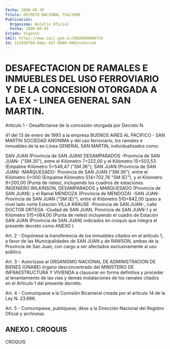 ```yaml
---
Fecha: 2000-08-30
Título: DECRETO NACIONAL 754/2000
Publicación:
  Organismo: Boletín Oficial
  Fecha: 2000-09-05
Estado: Vigente
SAIJ: https://www.saij.gob.ar/DN20000000754
Id: 123456789-0abc-457-0000-0002soterced
---
```

# DESAFECTACION DE RAMALES E INMUEBLES DEL USO FERROVIARIO Y DE LA CONCESION OTORGADA A LA EX - LINEA GENERAL SAN MARTIN.

<a id="1"></a>
Artículo  1 - Desaféctanse de la concesión otorgada por Decreto N.

41 del 13 de enero de 1993 a la empresa BUENOS AIRES AL PACIFICO - SAN MARTIN SOCIEDAD ANONIMA y del uso ferroviario, los ramales e inmuebles de la ex-Línea GENERAL SAN MARTIN, individualizados como:

SAN JUAN (Provincia de SAN JUAN) DESAMPARADOS -Provincia de SAN JUAN- ("SM.35"), entre el Kilómetro 7+222,00 y el Kilómetro 15+503,53 (Empalme Kilómetro 5+548,47 ("SM.36"); SAN JUAN (Provincia de SAN JUAN) -MARQUESADO- Provincia de SAN JUAN ("SM.36"), entre el Kilómetro 0+000 (Empalme Kilómetro 514+702,76 "SM (E)"), y el Kilómetro 9+200,00 (Punta de rieles), incluyendo los cuadros de estaciones INGENIERO WILKINSON, DESAMPARADOS y MARQUESADO (Provincia de SAN JUAN); y el Ramal MENDOZA (Provincia de MENDOZA) -SAN JUAN- Provincia de SAN JUAN ("SM (E)"), entre el Kilómetro 510+842,00 (paso a nivel lado norte Estación VILLA KRAUSE -Provincia de SAN JUAN-, calle DOCTOR ORTEGA -Ciudad de SAN JUAN, Provincia de SAN JUAN-) y el Kilómetro 515+064,00 (Punta de rieles) incluyendo el cuadro de Estación SAN JUAN (Provincia de SAN JUAN) indicados en croquis que integra el presente decreto como ANEXO I.

<a id="2"></a>
Art.  2  - Dispónese la transferencia de los inmuebles citados en el artículo 1, a favor de las Municipalidades de SAN JUAN y de RAWSON, ambas de la Provincia de San Juan, con cargo a ser afectados exclusivamente al uso público.

<a id="3"></a>
Art.  3  -  Autorízase al ORGANISMO NACIONAL DE ADMINISTRACION DE BIENES (ONABE) órgano desconcentrado del MINISTERIO DE INFRAESTRUCTURA Y VIVIENDA a clausurar en forma definitiva y proceder al levantamiento de las vías y demás instalaciones de los ramales citados en el Artículo 1 del presente decreto.

<a id="4"></a>
Art.  4 - Comuníquese a la Comisión Bicameral creada por el artículo 14 de la Ley N. 23.696.

<a id="5"></a>
Art.  5 - Comuníquese, publíquese, dése a la Dirección Nacional del Registro Oficial y archívese.

## ANEXO I. CROQUIS

<a id="1"></a>
CROQUIS